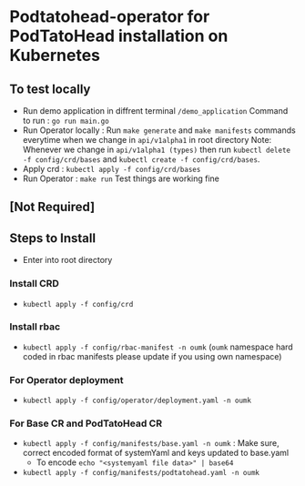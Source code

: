# Podtatohead-operator for PodTatoHead installation on Kubernetes


## To test locally
 - Run demo application in diffrent terminal `/demo_application`
   Command to run : `go run main.go`
 - Run Operator locally :
   Run `make generate` and `make manifests` commands everytime when we change in `api/v1alpha1` in root directory
   Note: Whenever we change in `api/v1alpha1 (types)` then run `kubectl delete -f config/crd/bases` and `kubectl create -f config/crd/bases`.
 - Apply crd : `kubectl apply -f config/crd/bases`
 - Run Operator : `make run`
   Test things are working fine

## [Not Required]
## Steps to Install
 - Enter into root directory
### Install CRD
 - `kubectl apply -f config/crd`
### Install rbac
 - `kubectl apply -f config/rbac-manifest -n oumk` (`oumk` namespace hard coded in rbac manifests please update if you using own namespace)
 ### For Operator deployment
 - `kubectl apply -f config/operator/deployment.yaml -n oumk`
### For Base CR and PodTatoHead CR
 - `kubectl apply -f config/manifests/base.yaml -n oumk` : Make sure, correct encoded format of systemYaml and keys updated to base.yaml
    - To encode `echo "<systemyaml file data>" | base64`
 - `kubectl apply -f config/manifests/podtatohead.yaml -n oumk`
